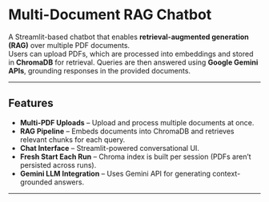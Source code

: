 # Multi-Document RAG Chatbot

A Streamlit-based chatbot that enables **retrieval-augmented generation (RAG)** over multiple PDF documents.  
Users can upload PDFs, which are processed into embeddings and stored in **ChromaDB** for retrieval. Queries are then answered using **Google Gemini APIs**, grounding responses in the provided documents.

---

## Features
- **Multi-PDF Uploads** – Upload and process multiple documents at once.  
- **RAG Pipeline** – Embeds documents into ChromaDB and retrieves relevant chunks for each query.  
- **Chat Interface** – Streamlit-powered conversational UI.  
- **Fresh Start Each Run** – Chroma index is built per session (PDFs aren’t persisted across runs).  
- **Gemini LLM Integration** – Uses Gemini API for generating context-grounded answers.

---
